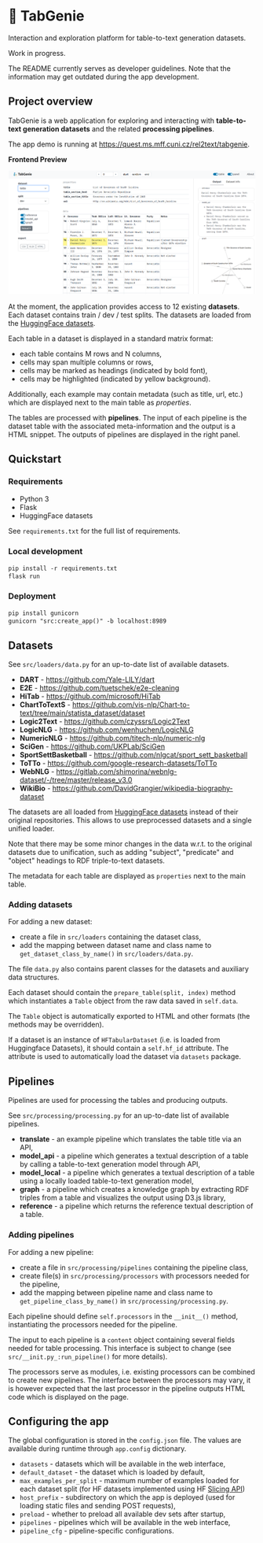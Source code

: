 # 🧞 TabGenie

Interaction and exploration platform for table-to-text generation datasets.

Work in progress.

The README currently serves as developer guidelines. Note that the information may get outdated during the app development.

## Project overview
TabGenie is a web application for exploring and interacting with **table-to-text generation datasets** and the related **processing pipelines**.

The app demo is running at https://quest.ms.mff.cuni.cz/rel2text/tabgenie.

**Frontend Preview**

![preview](img/preview.png)

At the moment, the application provides access to 12 existing **datasets**. Each dataset contains train / dev / test splits. The datasets are loaded from the [HuggingFace datasets](https://huggingface.co/datasets).

Each table in a dataset is displayed in a standard matrix format:
- each table contains M rows and N columns,
- cells may span multiple columns or rows,
- cells may be marked as headings (indicated by bold font),
- cells may be highlighted (indicated by yellow background).

Additionally, each example may contain metadata (such as title, url, etc.) which are displayed next to the main table as *properties*.

The tables are processed with **pipelines**. The input of each pipeline is the dataset table with the associated meta-information and the output is a HTML snippet. The outputs of pipelines are displayed in the right panel.

## Quickstart
### Requirements
- Python 3
- Flask
- HuggingFace datasets

See `requirements.txt` for the full list of requirements.

### Local development
```
pip install -r requirements.txt
flask run
```
### Deployment
```
pip install gunicorn
gunicorn "src:create_app()" -b localhost:8989
```

## Datasets

See `src/loaders/data.py` for an up-to-date list of available datasets.
- **DART** - https://github.com/Yale-LILY/dart
- **E2E** - https://github.com/tuetschek/e2e-cleaning
- **HiTab** - https://github.com/microsoft/HiTab
- **ChartToTextS** - https://github.com/vis-nlp/Chart-to-text/tree/main/statista_dataset/dataset
- **Logic2Text** - https://github.com/czyssrs/Logic2Text
- **LogicNLG** - https://github.com/wenhuchen/LogicNLG
- **NumericNLG** - https://github.com/titech-nlp/numeric-nlg
- **SciGen** - https://github.com/UKPLab/SciGen
- **SportSettBasketball** - https://github.com/nlgcat/sport_sett_basketball
- **ToTTo** - https://github.com/google-research-datasets/ToTTo
- **WebNLG** - https://gitlab.com/shimorina/webnlg-dataset/-/tree/master/release_v3.0
- **WikiBio** - https://github.com/DavidGrangier/wikipedia-biography-dataset


The datasets are all loaded from [HuggingFace datasets](https://huggingface.co/datasets) instead of their original repositories. This allows to use preprocessed datasets and a single unified loader.

Note that there may be some minor changes in the data w.r.t. to the original datasets due to unification, such as adding "subject", "predicate" and "object" headings to RDF triple-to-text datasets.

The metadata for each table are displayed as `properties` next to the main table.

### Adding datasets
For adding a new dataset:
- create a file in `src/loaders` containing the dataset class,
- add the mapping between dataset name and class name to `get_dataset_class_by_name()` in `src/loaders/data.py`. 

The file `data.py` also contains parent classes for the datasets and auxiliary data structures. 

Each dataset should contain the `prepare_table(split, index)` method which instantiates a `Table` object from the raw data saved in `self.data`.

The `Table` object is automatically exported to HTML and other formats (the methods may be overridden).

If a dataset is an instance of `HFTabularDataset` (i.e. is loaded from Huggingface Datasets), it should contain a `self.hf_id` attribute. The attribute is used to automatically load the dataset via `datasets` package.

## Pipelines
Pipelines are used for processing the tables and producing outputs.

See `src/processing/processing.py` for an up-to-date list of available pipelines.
- **translate** - an example pipeline which translates the table title via an API,
- **model_api** - a pipeline which generates a textual description of a table by calling a table-to-text generation model through API,
- **model_local** - a pipeline which generates a textual description of a table using a locally loaded table-to-text generation model,
- **graph** - a pipeline which creates a knowledge graph by extracting RDF triples from a table and visualizes the output using D3.js library,
- **reference** - a pipeline which returns the reference textual description of a table.

### Adding pipelines
For adding a new pipeline:
- create a file in `src/processing/pipelines` containing the pipeline class,
- create file(s) in `src/processing/processors` with processors needed for the pipeline,
- add the mapping between pipeline name and class name to `get_pipeline_class_by_name()` in `src/processing/processing.py`. 

Each pipeline should define `self.processors` in the `__init__()` method, instantiating the processors needed for the pipeline.

The input to each pipeline is a `content` object containing several fields needed for table processing. This interface is subject to change (see `src/__init.py_:run_pipeline()` for more details).

The processors serve as modules, i.e. existing processors can be combined to create new pipelines. The interface between the processors may vary, it is however expected that the last processor in the pipeline outputs HTML code which is displayed on the page.

## Configuring the app
The global configuration is stored in the `config.json` file. The values are available during runtime through `app.config` dictionary.

- `datasets` - datasets which will be available in the web interface,
- `default_dataset` - the dataset which is loaded by default,
- `max_examples_per_split` - maximum number of examples loaded for each dataset split (for HF datasets implemented using HF [Slicing API](https://huggingface.co/docs/datasets/v1.11.0/splits.html))
- `host_prefix` - subdirectory on which the app is deployed (used for loading static files and sending POST requests),
- `preload` - whether to preload all available dev sets after startup,
- `pipelines` - pipelines which will be available in the web interface,
- `pipeline_cfg` - pipeline-specific configurations.



